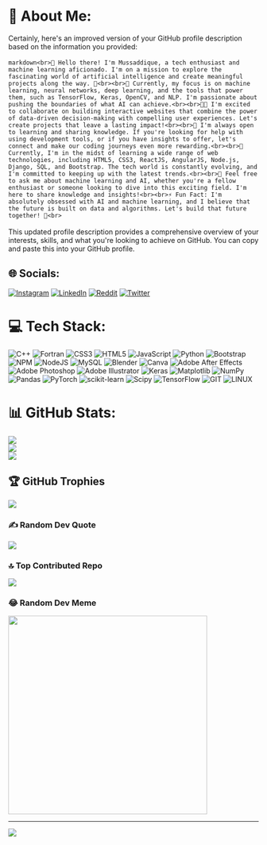 # 💫 About Me:
Certainly, here's an improved version of your GitHub profile description based on the information you provided:<br><br>```markdown<br>👋 Hello there! I'm Mussaddique, a tech enthusiast and machine learning aficionado. I'm on a mission to explore the fascinating world of artificial intelligence and create meaningful projects along the way. 🤖<br><br>🔧 Currently, my focus is on machine learning, neural networks, deep learning, and the tools that power them, such as TensorFlow, Keras, OpenCV, and NLP. I'm passionate about pushing the boundaries of what AI can achieve.<br><br>👐🏻 I'm excited to collaborate on building interactive websites that combine the power of data-driven decision-making with compelling user experiences. Let's create projects that leave a lasting impact!<br><br>🤝 I'm always open to learning and sharing knowledge. If you're looking for help with using development tools, or if you have insights to offer, let's connect and make our coding journeys even more rewarding.<br><br>🌴 Currently, I'm in the midst of learning a wide range of web technologies, including HTML5, CSS3, ReactJS, AngularJS, Node.js, Django, SQL, and Bootstrap. The tech world is constantly evolving, and I'm committed to keeping up with the latest trends.<br><br>🔖 Feel free to ask me about machine learning and AI, whether you're a fellow enthusiast or someone looking to dive into this exciting field. I'm here to share knowledge and insights!<br><br>⚡️ Fun Fact: I'm absolutely obsessed with AI and machine learning, and I believe that the future is built on data and algorithms. Let's build that future together! 🌟<br>```<br><br>This updated profile description provides a comprehensive overview of your interests, skills, and what you're looking to achieve on GitHub. You can copy and paste this into your GitHub profile.


## 🌐 Socials:
[![Instagram](https://img.shields.io/badge/Instagram-%23E4405F.svg?logo=Instagram&logoColor=white)](https://instagram.com/https://www.instagram.com/mohammed_musaddique_mogal/) [![LinkedIn](https://img.shields.io/badge/LinkedIn-%230077B5.svg?logo=linkedin&logoColor=white)](https://linkedin.com/in/https://www.linkedin.com/in/mohammed-musaddique-a05313227/) [![Reddit](https://img.shields.io/badge/Reddit-%23FF4500.svg?logo=Reddit&logoColor=white)](https://reddit.com/user/https://www.reddit.com/user/_musaddique333) [![Twitter](https://img.shields.io/badge/Twitter-%231DA1F2.svg?logo=Twitter&logoColor=white)](https://twitter.com/https://twitter.com/musaddique333) 

# 💻 Tech Stack:
![C++](https://img.shields.io/badge/c++-%2300599C.svg?style=for-the-badge&logo=c%2B%2B&logoColor=white) ![Fortran](https://img.shields.io/badge/Fortran-%23734F96.svg?style=for-the-badge&logo=fortran&logoColor=white) ![CSS3](https://img.shields.io/badge/css3-%231572B6.svg?style=for-the-badge&logo=css3&logoColor=white) ![HTML5](https://img.shields.io/badge/html5-%23E34F26.svg?style=for-the-badge&logo=html5&logoColor=white) ![JavaScript](https://img.shields.io/badge/javascript-%23323330.svg?style=for-the-badge&logo=javascript&logoColor=%23F7DF1E) ![Python](https://img.shields.io/badge/python-3670A0?style=for-the-badge&logo=python&logoColor=ffdd54) ![Bootstrap](https://img.shields.io/badge/bootstrap-%238511FA.svg?style=for-the-badge&logo=bootstrap&logoColor=white) ![NPM](https://img.shields.io/badge/NPM-%23CB3837.svg?style=for-the-badge&logo=npm&logoColor=white) ![NodeJS](https://img.shields.io/badge/node.js-6DA55F?style=for-the-badge&logo=node.js&logoColor=white) ![MySQL](https://img.shields.io/badge/mysql-%2300000f.svg?style=for-the-badge&logo=mysql&logoColor=white) ![Blender](https://img.shields.io/badge/blender-%23F5792A.svg?style=for-the-badge&logo=blender&logoColor=white) ![Canva](https://img.shields.io/badge/Canva-%2300C4CC.svg?style=for-the-badge&logo=Canva&logoColor=white) ![Adobe After Effects](https://img.shields.io/badge/Adobe%20After%20Effects-9999FF.svg?style=for-the-badge&logo=Adobe%20After%20Effects&logoColor=white) ![Adobe Photoshop](https://img.shields.io/badge/adobe%20photoshop-%2331A8FF.svg?style=for-the-badge&logo=adobe%20photoshop&logoColor=white) ![Adobe Illustrator](https://img.shields.io/badge/adobe%20illustrator-%23FF9A00.svg?style=for-the-badge&logo=adobe%20illustrator&logoColor=white) ![Keras](https://img.shields.io/badge/Keras-%23D00000.svg?style=for-the-badge&logo=Keras&logoColor=white) ![Matplotlib](https://img.shields.io/badge/Matplotlib-%23ffffff.svg?style=for-the-badge&logo=Matplotlib&logoColor=black) ![NumPy](https://img.shields.io/badge/numpy-%23013243.svg?style=for-the-badge&logo=numpy&logoColor=white) ![Pandas](https://img.shields.io/badge/pandas-%23150458.svg?style=for-the-badge&logo=pandas&logoColor=white) ![PyTorch](https://img.shields.io/badge/PyTorch-%23EE4C2C.svg?style=for-the-badge&logo=PyTorch&logoColor=white) ![scikit-learn](https://img.shields.io/badge/scikit--learn-%23F7931E.svg?style=for-the-badge&logo=scikit-learn&logoColor=white) ![Scipy](https://img.shields.io/badge/SciPy-%230C55A5.svg?style=for-the-badge&logo=scipy&logoColor=%white) ![TensorFlow](https://img.shields.io/badge/TensorFlow-%23FF6F00.svg?style=for-the-badge&logo=TensorFlow&logoColor=white) ![GIT](https://img.shields.io/badge/Git-fc6d26?style=for-the-badge&logo=git&logoColor=white) ![LINUX](https://img.shields.io/badge/Linux-FCC624?style=for-the-badge&logo=linux&logoColor=black)
# 📊 GitHub Stats:
![](https://github-readme-stats.vercel.app/api?username=musaddique333&theme=dark&hide_border=false&include_all_commits=false&count_private=false)<br/>
![](https://github-readme-streak-stats.herokuapp.com/?user=musaddique333&theme=dark&hide_border=false)<br/>
![](https://github-readme-stats.vercel.app/api/top-langs/?username=musaddique333&theme=dark&hide_border=false&include_all_commits=false&count_private=false&layout=compact)

## 🏆 GitHub Trophies
![](https://github-profile-trophy.vercel.app/?username=musaddique333&theme=discord&no-frame=false&no-bg=false&margin-w=4)

### ✍️ Random Dev Quote
![](https://quotes-github-readme.vercel.app/api?type=horizontal&theme=radical)

### 🔝 Top Contributed Repo
![](https://github-contributor-stats.vercel.app/api?username=musaddique333&limit=5&theme=dark&combine_all_yearly_contributions=true)

### 😂 Random Dev Meme
<img src='https://randommeme-five.vercel.app/' style="height: 400px;"/>

---
[![](https://visitcount.itsvg.in/api?id=musaddique333&icon=2&color=4)](https://visitcount.itsvg.in)

<!-- Proudly created with GPRM ( https://gprm.itsvg.in ) -->